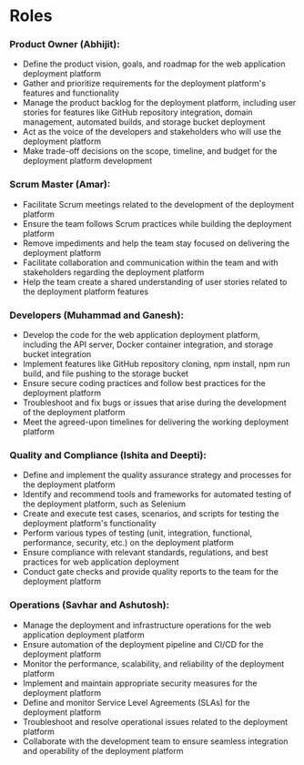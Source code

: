 # Roles


### Product Owner (Abhijit):
- Define the product vision, goals, and roadmap for the web application deployment platform
- Gather and prioritize requirements for the deployment platform's features and functionality
- Manage the product backlog for the deployment platform, including user stories for features like GitHub repository integration, domain management, automated builds, and storage bucket deployment
- Act as the voice of the developers and stakeholders who will use the deployment platform
- Make trade-off decisions on the scope, timeline, and budget for the deployment platform development


### Scrum Master (Amar):
- Facilitate Scrum meetings related to the development of the deployment platform
- Ensure the team follows Scrum practices while building the deployment platform
- Remove impediments and help the team stay focused on delivering the deployment platform
- Facilitate collaboration and communication within the team and with stakeholders regarding the deployment platform
- Help the team create a shared understanding of user stories related to the deployment platform features

### Developers (Muhammad and Ganesh):
- Develop the code for the web application deployment platform, including the API server, Docker container integration, and storage bucket integration
- Implement features like GitHub repository cloning, npm install, npm run build, and file pushing to the storage bucket
- Ensure secure coding practices and follow best practices for the deployment platform
- Troubleshoot and fix bugs or issues that arise during the development of the deployment platform
- Meet the agreed-upon timelines for delivering the working deployment platform

### Quality and Compliance (Ishita and Deepti):
- Define and implement the quality assurance strategy and processes for the deployment platform
- Identify and recommend tools and frameworks for automated testing of the deployment platform, such as Selenium
- Create and execute test cases, scenarios, and scripts for testing the deployment platform's functionality
- Perform various types of testing (unit, integration, functional, performance, security, etc.) on the deployment platform
- Ensure compliance with relevant standards, regulations, and best practices for web application deployment
- Conduct gate checks and provide quality reports to the team for the deployment platform

### Operations (Savhar and Ashutosh):
- Manage the deployment and infrastructure operations for the web application deployment platform
- Ensure automation of the deployment pipeline and CI/CD for the deployment platform
- Monitor the performance, scalability, and reliability of the deployment platform
- Implement and maintain appropriate security measures for the deployment platform
- Define and monitor Service Level Agreements (SLAs) for the deployment platform
- Troubleshoot and resolve operational issues related to the deployment platform
- Collaborate with the development team to ensure seamless integration and operability of the deployment platform